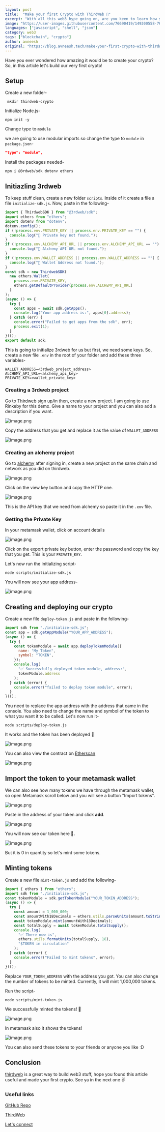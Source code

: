```yaml
---
layout: post
title:  "Make your first Crypto with ThirdWeb 🤯"
excerpt: "With all this web3 hype going on, are you keen to learn how you can jump right in and build your own crypto?"
image: "https://user-images.githubusercontent.com/76690419/149300558-70052677-940d-49d1-b243-e4e0ba437c01.png"
languages: ["javascript", "shell", "json"]
category: web3
tags: ["blockchain", "crypto"]
author: avneesh
original: "https://blog.avneesh.tech/make-your-first-crypto-with-thirdweb"
---
```


Have you ever wondered how amazing it would be to create your crypto? So, in this article let's build our very first crypto!

## Setup
Create a new folder-

```shell
 mkdir thirdweb-crypto
```

Initialize Node.js-

```shell
npm init -y
```

Change type to `module`

we are going to use modular imports so change the type to `module` in `package.json`-

```json
"type": "module",
```

Install the packages needed-

```shell
npm i @3rdweb/sdk dotenv ethers
```

## Initiazling 3rdweb

To keep stuff clean, create a new folder `scripts`. Inside of it create a file a file `initialize-sdk.js`. Now, paste in the following-

```javascript
import { ThirdwebSDK } from "@3rdweb/sdk";
import ethers from "ethers";
import dotenv from "dotenv";
dotenv.config();
if (!process.env.PRIVATE_KEY || process.env.PRIVATE_KEY == "") {
  console.log("🛑 Private key not found.");
}
if (!process.env.ALCHEMY_API_URL || process.env.ALCHEMY_API_URL == "") {
  console.log("🛑 Alchemy API URL not found.");
}
if (!process.env.WALLET_ADDRESS || process.env.WALLET_ADDRESS == "") {
  console.log("🛑 Wallet Address not found.");
}
const sdk = new ThirdwebSDK(
  new ethers.Wallet(
    process.env.PRIVATE_KEY,
    ethers.getDefaultProvider(process.env.ALCHEMY_API_URL)
  )
);
(async () => {
  try {
    const apps = await sdk.getApps();
    console.log("Your app address is:", apps[0].address);
  } catch (err) {
    console.error("Failed to get apps from the sdk", err);
    process.exit(1);
  }
})();
export default sdk;
```

This is going to initialize 3rdweb for us but first, we need some keys. So, create a new file `.env` in the root of your folder and add these three variables-

```
WALLET_ADDRESS=<3rdweb_project_address>
ALCHEMY_API_URL=<alchemy_api_key>
PRIVATE_KEY=<wallet_private_key>
```

### Creating a 3rdweb project

Go to  [Thirdweb](https://thirdweb.com/) sign up/in then, create a new project. I am going to use Rinkeby for this demo. Give a name to your project and you can also add a description if you want.

![image.png](https://cdn.hashnode.com/res/hashnode/image/upload/v1641983754661/iFAG14OuU4.png)

Copy the address that you get and replace it as the value of `WALLET_ADDRESS`

![image.png](https://cdn.hashnode.com/res/hashnode/image/upload/v1641984766639/qRsZEzp1l.png)

### Creating an alchemy project

Go to  [alchemy](https://alchemyapi.io/) after signing in, create a new project on the same chain and network as you did on thirdweb.

![image.png](https://cdn.hashnode.com/res/hashnode/image/upload/v1641984259639/7p-ar-Isl.png)

Click on the view key button and copy the HTTP one.

![image.png](https://cdn.hashnode.com/res/hashnode/image/upload/v1641985336824/Fpy2kRSm0.png)

This is the API key that we need from alchemy so paste it in the `.env` file.


### Getting the Private Key

In your metamask wallet, click on account details

![image.png](https://cdn.hashnode.com/res/hashnode/image/upload/v1641985709370/q0ORYddS8.png)

Click on the export private key button, enter the password and copy the key that you get. This is your `PRIVATE_KEY`.

Let's now run the initializing script-

```shell
node scripts/initialize-sdk.js
```

You will now see your app address-

![image.png](https://cdn.hashnode.com/res/hashnode/image/upload/v1641986218189/E-WpBbIJD.png)

## Creating and deploying our crypto

Create a new file `deploy-token.js` and paste in the following-

```javascript
import sdk from "./initialize-sdk.js";
const app = sdk.getAppModule("YOUR_APP_ADDRESS");
(async () => {
  try {
    const tokenModule = await app.deployTokenModule({
      name: "My Token",
      symbol: "TOKEN",
    });
    console.log(
      "✅ Successfully deployed token module, address:",
      tokenModule.address
    );
  } catch (error) {
    console.error("failed to deploy token module", error);
  }
})();
```
You need to replace the app address with the address that came in the console. You also need to change the name and symbol of the token to what you want it to be called. Let's now run it-

```shell
node scripts/deploy-token.js
```

It works and the token has been deployed 🥳

![image.png](https://cdn.hashnode.com/res/hashnode/image/upload/v1641988251933/cS1Or4sUP.png)

You can also view the contract on  [Etherscan](https://rinkeby.etherscan.io/) 

![image.png](https://cdn.hashnode.com/res/hashnode/image/upload/v1641988321364/9nju9LAo8.png)

## Import the token to your metamask wallet

We can also see how many tokens we have through the metamask wallet, so open Metamask scroll below and you will see a button "Import tokens".

![image.png](https://cdn.hashnode.com/res/hashnode/image/upload/v1641988462000/-PlYIVzMO.png)

Paste in the address of your token and click **add**.

![image.png](https://cdn.hashnode.com/res/hashnode/image/upload/v1641988496990/KPFJzu_FG.png)

You will now see our token here 🎉. 

![image.png](https://cdn.hashnode.com/res/hashnode/image/upload/v1641988567376/6jMQO-afG.png)

But it is 0 in quantity so let's mint some tokens.

## Minting tokens

Create a new file `mint-token.js` and add the following-

```javascript
import { ethers } from "ethers";
import sdk from "./initialize-sdk.js";
const tokenModule = sdk.getTokenModule("YOUR_TOKEN_ADDRESS");
(async () => {
  try {
    const amount = 1_000_000;
    const amountWith18Decimals = ethers.utils.parseUnits(amount.toString(), 18);
    await tokenModule.mint(amountWith18Decimals);
    const totalSupply = await tokenModule.totalSupply();
    console.log(
      "✅ There now is",
      ethers.utils.formatUnits(totalSupply, 18),
      "$TOKEN in circulation"
    );
  } catch (error) {
    console.error("Failed to mint tokens", error);
  }
})();
```
Replace `YOUR_TOKEN_ADDRESS` with the address you got. You can also change the number of tokens to be minted. Currently, it will mint 1,000,000 tokens.

Run the script-

```shell
node scripts/mint-token.js
```

We successfully minted the tokens! 🥳

![image.png](https://cdn.hashnode.com/res/hashnode/image/upload/v1641989192684/gg9oPg9xv.png)

In metamask also it shows the tokens!

![image.png](https://cdn.hashnode.com/res/hashnode/image/upload/v1641989215876/D8gN8Nm59.png)

You can also send these tokens to your friends or anyone you like :D

## Conclusion

[thirdweb](https://thirdweb.com) is a great way to build web3 stuff, hope you found this article useful and made your first crypto. See ya in the next one ✌️

### Useful links

[GitHub Repo](https://github.com/avneesh0612/thirdweb-crypto)

[ThirdWeb](https://thirdweb.com/)

[Let's connect](https://links.avneesh.tech/)
